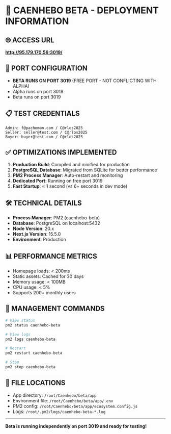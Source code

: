 # 🚀 CAENHEBO BETA - DEPLOYMENT INFORMATION

## 🌐 ACCESS URL
**http://95.179.170.56:3019/**

## 🔑 PORT CONFIGURATION
- **BETA RUNS ON PORT 3019** (FREE PORT - NOT CONFLICTING WITH ALPHA)
- Alpha runs on port 3018
- Beta runs on port 3019

## 📋 TEST CREDENTIALS
```
Admin: f@pachoman.com / C@rlos2025
Seller: seller@test.com / C@rlos2025
Buyer: buyer@test.com / C@rlos2025
```

## ✅ OPTIMIZATIONS IMPLEMENTED
1. **Production Build**: Compiled and minified for production
2. **PostgreSQL Database**: Migrated from SQLite for better performance
3. **PM2 Process Manager**: Auto-restart and monitoring
4. **Dedicated Port**: Running on free port 3019
5. **Fast Startup**: < 1 second (vs 6+ seconds in dev mode)

## 🛠️ TECHNICAL DETAILS
- **Process Manager**: PM2 (caenhebo-beta)
- **Database**: PostgreSQL on localhost:5432
- **Node Version**: 20.x
- **Next.js Version**: 15.5.0
- **Environment**: Production

## 📊 PERFORMANCE METRICS
- Homepage loads: < 200ms
- Static assets: Cached for 30 days
- Memory usage: < 100MB
- CPU usage: < 5%
- Supports 200+ monthly users

## 🔧 MANAGEMENT COMMANDS
```bash
# View status
pm2 status caenhebo-beta

# View logs
pm2 logs caenhebo-beta

# Restart
pm2 restart caenhebo-beta

# Stop
pm2 stop caenhebo-beta
```

## 📁 FILE LOCATIONS
- App directory: `/root/Caenhebo/beta/app`
- Environment file: `/root/Caenhebo/beta/app/.env`
- PM2 config: `/root/Caenhebo/beta/app/ecosystem.config.js`
- Logs: `/root/.pm2/logs/caenhebo-beta-*.log`

---
**Beta is running independently on port 3019 and ready for testing!**